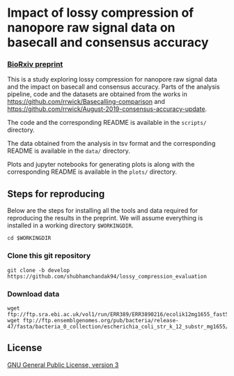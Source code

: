 # Impact of lossy compression of nanopore raw signal data on basecall and consensus accuracy

### [BioRxiv preprint](https://www.biorxiv.org/content/10.1101/2020.04.19.049262v1)

This is a study exploring lossy compression for nanopore raw signal data and the impact on basecall and consensus accuracy. Parts of the analysis pipeline, code and the datasets are obtained from the works in https://github.com/rrwick/Basecalling-comparison and https://github.com/rrwick/August-2019-consensus-accuracy-update.

The code and the corresponding README is available in the `scripts/` directory.

The data obtained from the analysis in tsv format and the corresponding README is available in the `data/` directory.

Plots and jupyter notebooks for generating plots is along with the corresponding README is available in the `plots/` directory.

## Steps for reproducing

Below are the steps for installing all the tools and data required for reproducing the results in the preprint. We will assume everything is installed in a working directory `$WORKINGDIR`.

```
cd $WORKINGDIR
```

### Clone this git repository
```
git clone -b develop https://github.com/shubhamchandak94/lossy_compression_evaluation
```

### Download data
```
wget ftp://ftp.sra.ebi.ac.uk/vol1/run/ERR389/ERR3890216/ecolik12mg1655_fast5_R10.3.tar.gz
wget ftp://ftp.ensemblgenomes.org/pub/bacteria/release-47/fasta/bacteria_0_collection/escherichia_coli_str_k_12_substr_mg1655/dna/Escherichia_coli_str_k_12_substr_mg1655.ASM584v2.dna.toplevel.fa.gz
```

## License

[GNU General Public License, version 3](https://www.gnu.org/licenses/gpl-3.0.html)

